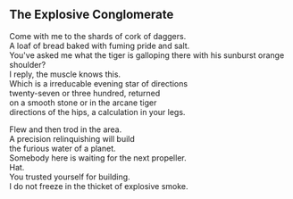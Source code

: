 The Explosive Conglomerate
--------------------------
Come with me to the shards of cork of daggers.  
A loaf of bread baked with fuming pride and salt.  
You've asked me what the tiger is galloping there with his sunburst orange shoulder?  
I reply, the muscle knows this.  
Which is a irreducable evening star of directions  
twenty-seven or three hundred, returned  
on a smooth stone or in the arcane tiger  
directions of the hips, a calculation in your legs.  
  
Flew and then trod in the area.  
A precision relinquishing will build  
the furious water of a planet.  
Somebody here is waiting for the next propeller.  
Hat.  
You trusted yourself for building.  
I do not freeze in the thicket of explosive smoke.  
